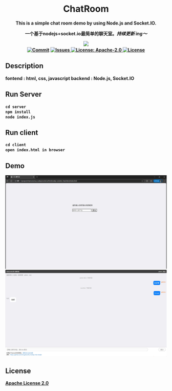 
<h1 align="center">ChatRoom</h1>
<p align="center"><strong>This is a simple chat room demo by using Node.js and Socket.IO.</p>
<p align="center"><strong>一个基于nodejs+socket.io最简单的聊天室。<em>持续更新 ing～</em></strong></p>

<div align="center">
    <a href="https://github.com/hongshanzhu/nodejs-chat-simple"><img src="https://img.shields.io/badge/github-项目地址-yellow.svg?style=plasticr"></a>
    <a href="https://github.com/hongshanzhu/nodejs-chat-simple/commits" target="_blank"><br>
    <a href="https://github.com/hongshanzhu/nodejs-chat-simple/commits" target="_blank">
        <img alt="Commit" src="https://img.shields.io/github/commit-activity/m/hongshanzhu/nodejs-chat-simple"></a>
    <a href="https://github.com/hongshanzhu/nodejs-chat-simple/issues" target="_blank">
        <img alt="Issues" src="https://img.shields.io/github/issues/hongshanzhu/nodejs-chat-simple">
    </a> 
    <a href="https://github.com/hongshanzhu/nodejs-chat-simple/blob/master/LICENSE" target="_blank">
        <img alt="License: Apache-2.0" src="https://img.shields.io/badge/License-Apache--2.0-blue.svg">
    </a> 
    <a href="https://github.com/hongshanzhu/nodejs-chat-simple/stargazers" target="_blank">
        <img alt="License" src="https://img.shields.io/github/stars/hongshanzhu/nodejs-chat-simple.svg?style=social">
    </a> 
    
</div>

## Description

fontend  : html, css, javascript
backend  : Node.js, Socket.IO

## Run Server
```
cd server
npm install
node index.js
```


## Run client

```
cd client
open index.html in browser
```

## Demo
![home.png](./doc/home.png)
![chat.png](./doc/chat.png)

## License
[Apache License 2.0](./LICENSE)
